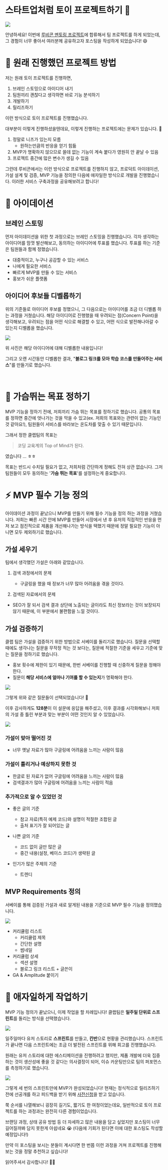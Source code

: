 # 스타트업처럼 토이 프로젝트하기 🚀

![](images/210513/0.gif)

안녕하세요! 이번에 [루비콘 멘토링 프로젝트](https://lubycon.io/mentoring/intro/)에 합류해서 팀 프로젝트를 하게 되었는데, 그 경험이 너무 좋아서 여러분께 공유하고자 포스팅을 작성하게 되었습니다! 😄

# 🤔 원래 진행했던 프로젝트 방법

저는 원래 토이 프로젝트를 진행하면,

1. 브레인 스토밍으로 아이디어 내기
2. 팀원끼리 괜찮다고 생각하면 바로 기능 분석하기
3. 개발하기
4. 릴리즈하기

이런 방식으로 토이 프로젝트를 진행했습니다.

대부분이 이렇게 진행하셨을텐데요, 이렇게 진행하는 프로젝트에는 문제가 있습니다. 🤨

1. 정말로 니즈가 있는지 모름
    - 원하는만큼의 반응을 얻기 힘듦
2. MVP가 명확하지 않으므로 쓸데 없는 기능이 계속 붙다가 영원히 안 끝날 수 있음
3. 프로젝트 중간에 많은 변수가 생길 수 있음

그런데 루비콘에서는 이런 방식으로 프로젝트를 진행하지 않고, 프로덕트 아이데이션, 가설 설계 및 검증, MVP 기능을 정의한 다음에 애자일한 방식으로 개발을 진행했습니다. 이러한 서비스 구축과정을 공유해보려고 합니다! 

# 🍳 아이데이션

## 브레인 스토밍

먼저 아이데이션을 위한 첫 과정으로는 브레인 스토밍을 진행했습니다. 각자 생각하는 아이디어를 맘껏 발산해보고, 동의하는 아이디어에 투표를 했습니다. 투표를 하는 기준은 팀원들과 함께 정했습니다.

- 대중적이고, 누구나 공감할 수 있는 서비스
- 나에게 필요한 서비스
- 빠르게 MVP를 만들 수 있는 서비스 
- 홍보가 쉬운 플랫폼

## 아이디어 후보들 디벨롭하기

위의 기준들로 아이디어 후보를 정했으니, 그 다음으로는 아이디어를 조금 더 디벨롭 하는 과정을 거쳤습니다. 해당 아이디어로 진행했을 때 우려되는 점(Concern Point)을 생각해보고, 우려되는 점을 어떤 식으로 해결할 수 있고, 어떤 식으로 발전해나아갈 수 있는지 디벨롭을 했습니다.

![](images/210513/6.png)

위 사진은 해당 아이디어에 대해 디벨롭한 내용입니다!

그리고 오랜 시간동안 디벨롭한 결과, "**블로그 링크를 모아 학습 코스를 만들어주는 서비스**"를 만들기로 했습니다.



​    



# 💓 가슴뛰는 목표 정하기

MVP 기능을 정하기 전에, 저희끼리 가슴 뛰는 목표를 정하기로 했습니다. 공통의 목표를 정하면 중간에 엇나가는 것을 막을 수 있고(ex. 저희의 목표와는 관련이 없는 기능인 것 같아요!), 팀원들이 서비스를 바라보는 온도차를 맞출 수 있기 때문입니다.

그래서 정한 클랩팀의 목표는

> 코딩 교육계의 Top of Mind가 된다.

였습니다 ... ㅎㅎ

목표는 반드시 수치일 필요가 없고, 저희처럼 간단하게 정해도 전혀 상관 없습니다. 그저 팀원들이 모두 동의하는 '**가슴 뛰는 목표**'를 설정하는게 중요합니다. 



  



# ⚡️ MVP 필수 기능 정의

아이데이션 과정이 끝났으니 MVP를 만들기 위해 필수 기능을 정의 하는 과정을 거쳤습니다. 저희는 빠른 시간 안에 MVP를 만들어 시장에서 낸 후 유저의 직접적인 반응을 먼저 보고 점진적으로 제품을 개선해나가는 방식을 택했기 때문에 정말 필요한 기능이 아니면 모두 제외하기로 했습니다.

## 가설 세우기

팀에서 생각했던 가설은 아래와 같았습니다.

1. 검색 과정에서의 문제
    - 구글링을 했을 때 정보가 너무 많아 어려움을 겪을 것이다.

2. 검색된 자료에서의 문제

- SEO가 잘 되서 검색 결과 상단에 노출되는 글이라도 최신 정보라는 것이 보장되지 않기 때문에, 이 부분에서 불편함을 느낄 것이다.

## 가설 검증하기

클랩 팀은 가설을 검증하기 위한 방법으로 서베이를 돌리기로 했습니다. 질문을 선택할 때에도 생각나는 질문을 무작정 적는 것 보다는, 질문에 적절한 기준을 세우고 기준에 맞는 질문을 정하기로 했습니다.

- 홍보 횟수에 제한이 있기 때문에,  한번 서베이를 진행할 때 신중하게 질문을 정해야 한다.
- 질문이 **해당 서비스에 얼마나 기여를 할 수 있는지**가 명확해야 한다.

![](images/210513/1.png)

그렇게 위와 같은 질문들이 선택되었습니다!  🙌

이후 감사하게도 **128분**이 이 설문에 응답을 해주셨고, 이후 결과를 시각화해보니 저희의 가설 중 틀린 부분과 맞는 부분이 어떤 것인지 알 수 있었습니다.

![](images/210513/2.png)

### 가설이 맞아 떨어진 것

- 너무 옛날 자료가 많아 구글링에 어려움을 느끼는 사람이 많음

### 가설이 틀리거나 예상하지 못한 것

- 한글로 된 자료가 없어 구글링에 어려움을 느끼는 사람이 많음
- 검색결과가 많아 구글링에 어려움을 느끼는 사람이 적음

### 추가적으로 알 수 있었던 것

- 좋은 글의 기준
    - 참고 자료(특히 예제 코드)와 설명이 적절한 조합된 글
    - 출처 표기가 잘 되어있는 글
- 나쁜 글의 기준
    - 코드 없이 글만 많은 글
    - 중간 내용(설정, 베이스 코드)가 생략된 글
- 인기가 많은 주제의 기준
  
    - 트렌디
    
    

## MVP Requirements 정의

서베이를 통해 검증된 가설과 새로 알게된 내용을 기준으로 MVP 필수 기능을 정의했습니다.

![](images/210513/3.png)

- 커리큘럼 리스트
    - 커리큘럼 제목
    - 간단한 설명
    - 썸네일
- 커리큘럼 상세
    - 섹션 설명
    - 블로그 링크 리스트 + 글쓴이
- GA & Amplitude 붙이기



  



# 🚀 애자일하게 작업하기

MVP 기능 정의가 끝났으니, 이제 작업을 할 차례입니다! 클랩팀은 **일주일 단위로 스프린트**를 돌리는 방식을 선택했습니다.

![](images/210513/4.png)

일주일마다 유저 스토리로 **스프린트**를 만들고, **칸반**으로 현황을 관리했습니다. 스프린트가 끝나면 다음 스프린트에는 조금 더 발전된 스프린트를 위해 회고를 진행했습니다.

원래는 유저 스토리에 대한 에스티메이션을 진행하려고 했지만, 제품 개발에 더욱 집중하는 것이 생산성에 좋을 것 같다는 의사결정이 되어, 이슈 카운팅만으로 팀의 퍼포먼스를 측정하기로 했습니다.

![](images/210513/5.png)

그렇게 세 번의 스프린트만에 MVP가 완성되었습니다!  현재는 정식적으로 릴리즈하기 전에 선공개를 하고 피드백을 받기 위해 [사전신청](https://clelab.typeform.com/to/cP5Hq0wG?fbclid=IwAR3n482zDsePGQMB5pCpFCzaviAKPthrDeOggp5b5dPQ_X1ASiSrgEwJAUI)을 받고 있습니다. 

쭉 순서를 나열해보니 굉장히 길기도, 짧기도 한 여정이었는데요, 일반적으로 토이 프로젝트를 하는 과정과는 완전히 다른 경험이었습니다.

브랜딩 과정, 상태 공유 방법 등 더 자세하고 많은 내용을 담고 싶었지만 포스팅이 너무 길어질까봐 담지 못한게 아쉽네요 😭  (다음에 기회가 된다면 이에 대한 포스팅도 작성할 예정입니다!)

만약 이 포스팅을 보시는 분들이 계시다면 한 번쯤 이런 과정을 거쳐 프로젝트를 진행해보는 것을 정말 추천하고 싶습니다!

읽어주셔서 감사합니다! 🙇‍♀️